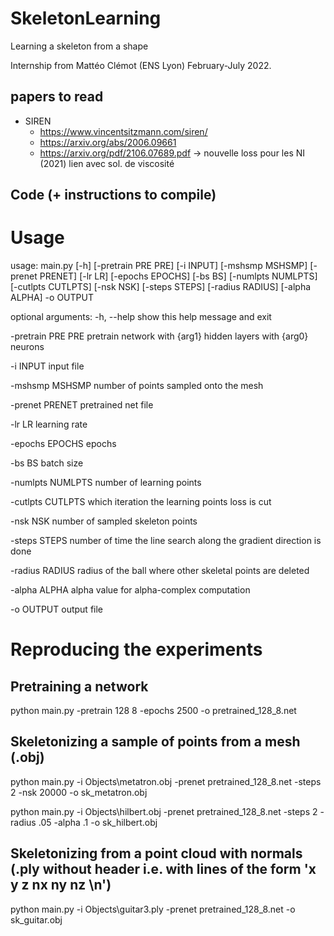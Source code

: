 # SkeletonLearning
Learning a skeleton from a shape

Internship from Mattéo Clémot (ENS Lyon) February-July 2022.

## papers to read

- SIREN 
  - https://www.vincentsitzmann.com/siren/
  - https://arxiv.org/abs/2006.09661
  - https://arxiv.org/pdf/2106.07689.pdf -> nouvelle loss pour les NI (2021) lien avec sol. de viscosité

## Code (+ instructions to compile)

# Usage

usage: main.py [-h] [-pretrain PRE PRE] [-i INPUT] [-mshsmp MSHSMP] [-prenet PRENET] [-lr LR] [-epochs EPOCHS] [-bs BS] [-numlpts NUMLPTS] [-cutlpts CUTLPTS] [-nsk NSK] [-steps STEPS] [-radius RADIUS] [-alpha ALPHA] -o OUTPUT

optional arguments:
  -h, --help         show this help message and exit
  
  -pretrain PRE PRE  pretrain network with {arg1} hidden layers with {arg0} neurons
  
  -i INPUT           input file

  -mshsmp MSHSMP     number of points sampled onto the mesh
  
  -prenet PRENET     pretrained net file
  
  -lr LR             learning rate
  
  -epochs EPOCHS     epochs
  
  -bs BS             batch size
  
  -numlpts NUMLPTS   number of learning points

  -cutlpts CUTLPTS   which iteration the learning points loss is cut

  -nsk NSK           number of sampled skeleton points
  
  -steps STEPS       number of time the line search along the gradient direction is done
  
  -radius RADIUS     radius of the ball where other skeletal points are deleted
  
  -alpha ALPHA       alpha value for alpha-complex computation
  
  -o OUTPUT          output file
  
# Reproducing the experiments

## Pretraining a network

python main.py -pretrain 128 8 -epochs 2500 -o pretrained_128_8.net

## Skeletonizing a sample of points from a mesh (.obj)

python main.py -i Objects\metatron.obj -prenet pretrained_128_8.net -steps 2 -nsk 20000 -o sk_metatron.obj

python main.py -i Objects\hilbert.obj -prenet pretrained_128_8.net -steps 2 -radius .05 -alpha .1 -o sk_hilbert.obj

## Skeletonizing from a point cloud with normals (.ply without header i.e. with lines of the form 'x y z nx ny nz \n')

python main.py -i Objects\guitar3.ply -prenet pretrained_128_8.net -o sk_guitar.obj
